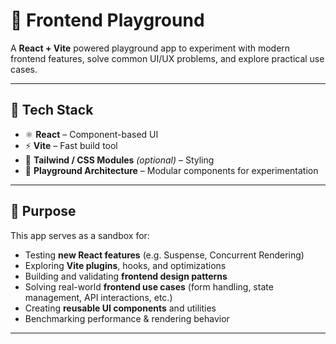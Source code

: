 # 🔬 Frontend Playground

A **React + Vite** powered playground app to experiment with modern frontend features, solve common UI/UX problems, and explore practical use cases.

---

## 🚀 Tech Stack

- ⚛️ **React** – Component-based UI
- ⚡️ **Vite** – Fast build tool
- 💅 **Tailwind / CSS Modules** _(optional)_ – Styling
- 🧪 **Playground Architecture** – Modular components for experimentation

---

## 🎯 Purpose

This app serves as a sandbox for:

- Testing **new React features** (e.g. Suspense, Concurrent Rendering)
- Exploring **Vite plugins**, hooks, and optimizations
- Building and validating **frontend design patterns**
- Solving real-world **frontend use cases** (form handling, state management, API interactions, etc.)
- Creating **reusable UI components** and utilities
- Benchmarking performance & rendering behavior

---
